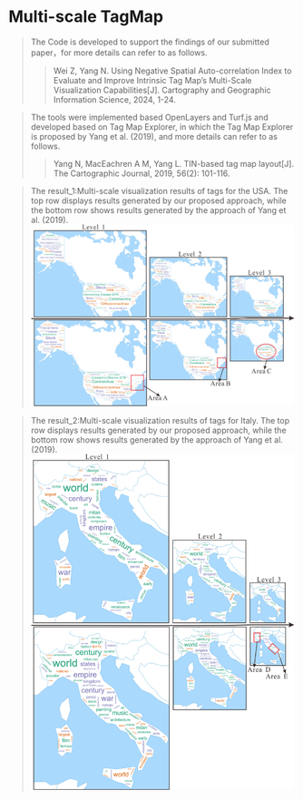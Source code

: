 # Multi-scale TagMap
>The Code is developed to support the findings of our submitted paper，for more details can refer to as follows.
>>Wei Z, Yang N. Using Negative Spatial Auto-correlation Index to Evaluate and Improve Intrinsic Tag Map’s Multi-Scale Visualization Capabilities[J]. Cartography and Geographic Information Science, 2024, 1-24.

>The tools were implemented based OpenLayers and Turf.js and developed based on Tag Map Explorer, in which the Tag Map Explorer is proposed by Yang et al. (2019), and more details can refer to as follows.
>>Yang N, MacEachren A M, Yang L. TIN-based tag map layout[J]. The Cartographic Journal, 2019, 56(2): 101-116.

>The result_1:Multi-scale visualization results of tags for the USA. The top row displays results generated by our proposed approach, while the bottom row shows results generated by the approach of Yang et al. (2019).
![image](https://github.com/TrentonWei/Multi-scale-TagMap/blob/master/USA.png)

>The result_2:Multi-scale visualization results of tags for Italy. The top row displays results generated by our proposed approach, while the bottom row shows results generated by the approach of Yang et al. (2019).
![image](https://github.com/TrentonWei/Multi-scale-TagMap/blob/master/ltaly.png)


